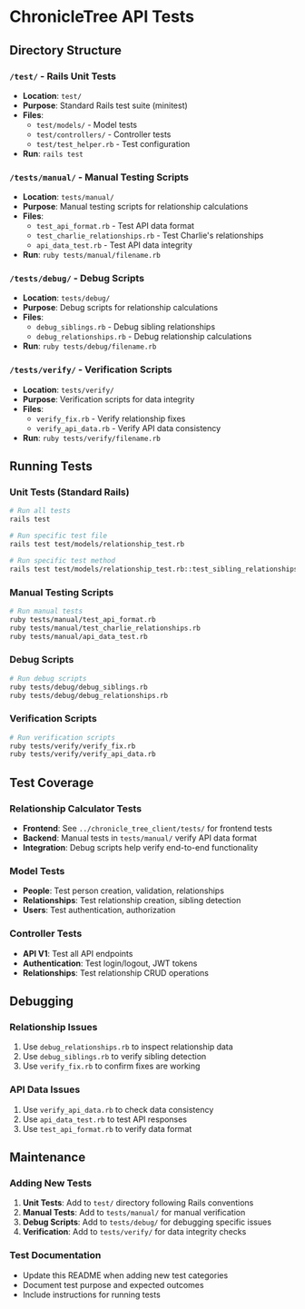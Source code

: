# ChronicleTree API Tests

## Directory Structure

### `/test/` - Rails Unit Tests
- **Location**: `test/`
- **Purpose**: Standard Rails test suite (minitest)
- **Files**: 
  - `test/models/` - Model tests
  - `test/controllers/` - Controller tests
  - `test/test_helper.rb` - Test configuration
- **Run**: `rails test`

### `/tests/manual/` - Manual Testing Scripts
- **Location**: `tests/manual/`
- **Purpose**: Manual testing scripts for relationship calculations
- **Files**:
  - `test_api_format.rb` - Test API data format
  - `test_charlie_relationships.rb` - Test Charlie's relationships
  - `api_data_test.rb` - Test API data integrity
- **Run**: `ruby tests/manual/filename.rb`

### `/tests/debug/` - Debug Scripts
- **Location**: `tests/debug/`
- **Purpose**: Debug scripts for relationship calculations
- **Files**:
  - `debug_siblings.rb` - Debug sibling relationships
  - `debug_relationships.rb` - Debug relationship calculations
- **Run**: `ruby tests/debug/filename.rb`

### `/tests/verify/` - Verification Scripts
- **Location**: `tests/verify/`
- **Purpose**: Verification scripts for data integrity
- **Files**:
  - `verify_fix.rb` - Verify relationship fixes
  - `verify_api_data.rb` - Verify API data consistency
- **Run**: `ruby tests/verify/filename.rb`

## Running Tests

### Unit Tests (Standard Rails)
```bash
# Run all tests
rails test

# Run specific test file
rails test test/models/relationship_test.rb

# Run specific test method
rails test test/models/relationship_test.rb::test_sibling_relationships
```

### Manual Testing Scripts
```bash
# Run manual tests
ruby tests/manual/test_api_format.rb
ruby tests/manual/test_charlie_relationships.rb
ruby tests/manual/api_data_test.rb
```

### Debug Scripts
```bash
# Run debug scripts
ruby tests/debug/debug_siblings.rb
ruby tests/debug/debug_relationships.rb
```

### Verification Scripts
```bash
# Run verification scripts
ruby tests/verify/verify_fix.rb
ruby tests/verify/verify_api_data.rb
```

## Test Coverage

### Relationship Calculator Tests
- **Frontend**: See `../chronicle_tree_client/tests/` for frontend tests
- **Backend**: Manual tests in `tests/manual/` verify API data format
- **Integration**: Debug scripts help verify end-to-end functionality

### Model Tests
- **People**: Test person creation, validation, relationships
- **Relationships**: Test relationship creation, sibling detection
- **Users**: Test authentication, authorization

### Controller Tests
- **API V1**: Test all API endpoints
- **Authentication**: Test login/logout, JWT tokens
- **Relationships**: Test relationship CRUD operations

## Debugging

### Relationship Issues
1. Use `debug_relationships.rb` to inspect relationship data
2. Use `debug_siblings.rb` to verify sibling detection
3. Use `verify_fix.rb` to confirm fixes are working

### API Data Issues
1. Use `verify_api_data.rb` to check data consistency
2. Use `api_data_test.rb` to test API responses
3. Use `test_api_format.rb` to verify data format

## Maintenance

### Adding New Tests
1. **Unit Tests**: Add to `test/` directory following Rails conventions
2. **Manual Tests**: Add to `tests/manual/` for manual verification
3. **Debug Scripts**: Add to `tests/debug/` for debugging specific issues
4. **Verification**: Add to `tests/verify/` for data integrity checks

### Test Documentation
- Update this README when adding new test categories
- Document test purpose and expected outcomes
- Include instructions for running tests

